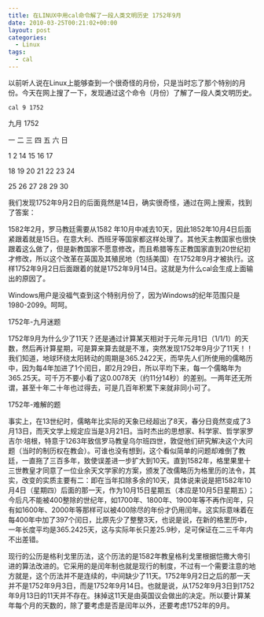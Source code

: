 ```yaml
---
title: 在LINUX中用cal命令解了一段人类文明历史 1752年9月
date: 2010-03-25T00:21:02+00:00
layout: post
categories:
  - Linux
tags:
  - cal
---
```

以前听人说在Linux上能够查到一个很奇怪的月份，只是当时忘了那个特别的月份。今天在网上搜了一下，发现通过这个命令（月份）了解了一段人类文明历史。
```
cal 9 1752
```

九月 1752

一 二 三 四 五 六 日

1 2 14 15 16 17

18 19 20 21 22 23 24

25 26 27 28 29 30
<!--more-->
我们发现1752年9月2日的后面竟然是14日，确实很奇怪，通过在网上搜索，找到了答案：

1582年2月，罗马教廷需要从1582 年10月中减去10天，因此1852年10月4日后面紧跟着就是15日。在意大利、西班牙等国家都这样处理了。其他天主教国家也很快跟着这么做了，但是新教国家不愿意修改，而且希腊等东正教国家直到20世纪初才修改，所以这个改革在英国及其殖民地（包括美国）在1752年9月才被执行。这样1752年9月2日后面跟着的就是1752年9月14日。这就是为什么cal会生成上面输出的原因了。

Windows用户是没福气查到这个特别月份了，因为Windows的纪年范围只是1980-2099。呵呵。

1752年-九月迷题

1752年9月为什么少了11天？还是通过计算某天相对于元年元月1日（1/1/1）的天数，然后再计算星期，可是算来算去就是不准，突然发现1752年9月少了11天！！ 我们知道，地球环绕太阳转动的周期是365.2422天，而早先人们所使用的儒略历中，因为每4年加进了1个闰日，即2月29日，所以平均下来，每一个儒略年为365.25天。可千万不要小看了这0.0078天（约11分14秒）的差别。一两年还无所谓，甚至十年二十年也过得去，可是几百年积累下来就非同小可了。

1752年-难解的题

事实上，在13世纪时，儒略年比实际的天象已经超出了8天，春分日竟然变成了3月13日，而天文学上规定应当是3月21日。当时杰出的思想家、科学家、哲学家罗吉尔·培根，特意于1263年致信罗马教皇乌尔班四世，敦促他们研究解决这个大问题（当时的制历权在教会）。可谁也没有想到，这个看似简单的问题却难倒了教廷，一直拖了三百多年，致使误差进一步扩大到10天。直到1582年，格里果里十三世教皇才同意了一位业余天文学家的方案，颁发了改儒略历为格里历的法令，其实，改变的实质主要有二：即在当年扣除多余的10天，具体说来说是把1582年10月4日（星期四）后面的那一天，作为10月15日星期五（本应是10月5日星期五）；今后凡不能被400整除的世纪年，如1700年、1800年、1900年等不再作闰年，只有如1600年、2000年等那样可以被400除尽的年份才仍用闰年。这实际意味着在每400年中加了397个闰日，比原先少了整整3天，也说是说，在新的格里历中，一年长度平均是365.2425天，这与实际年长只差25.9秒，足可保证在二三千年内不出差错。

现行的公历是格利戈里历法，这个历法的是1582年教皇格利戈里根据恺撒大帝引进的算法改进的。它采用的是闰年制也就是现行的制度，不过有一个需要注意的地方就是，这个历法并不是连续的，中间缺少了11天。1752年9月2日之后的那一天并不是1752年9月3日，而是1752年9月14日。也就是说，从1752年9月3日到1752年9月13日的11天并不存在。抹掉这11天是由英国议会做出的决定。所以要计算某年每个月的天数的，除了要考虑是否是闰年以外，还要考虑1752年的9月。